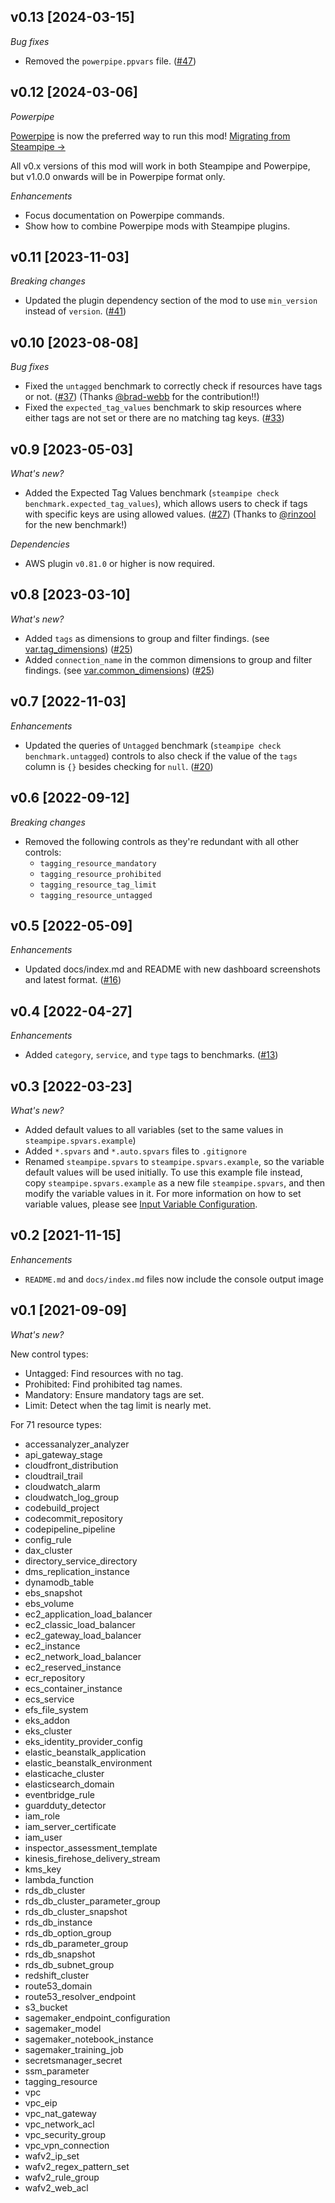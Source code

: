 ## v0.13 [2024-03-15]

_Bug fixes_

- Removed the `powerpipe.ppvars` file. ([#47](https://github.com/turbot/steampipe-mod-aws-tags/pull/47))

## v0.12 [2024-03-06]

_Powerpipe_

[Powerpipe](https://powerpipe.io) is now the preferred way to run this mod!  [Migrating from Steampipe →](https://powerpipe.io/blog/migrating-from-steampipe)

All v0.x versions of this mod will work in both Steampipe and Powerpipe, but v1.0.0 onwards will be in Powerpipe format only.

_Enhancements_

- Focus documentation on Powerpipe commands.
- Show how to combine Powerpipe mods with Steampipe plugins.

## v0.11 [2023-11-03]

_Breaking changes_

- Updated the plugin dependency section of the mod to use `min_version` instead of `version`. ([#41](https://github.com/turbot/steampipe-mod-aws-tags/pull/41))

## v0.10 [2023-08-08]

_Bug fixes_

- Fixed the `untagged` benchmark to correctly check if resources have tags or not. ([#37](https://github.com/turbot/steampipe-mod-aws-tags/pull/37)) (Thanks [@brad-webb](https://github.com/brad-webb) for the contribution!!)
- Fixed the `expected_tag_values` benchmark to skip resources where either tags are not set or there are no matching tag keys. ([#33](https://github.com/turbot/steampipe-mod-aws-tags/pull/33))

## v0.9 [2023-05-03]

_What's new?_

- Added the Expected Tag Values benchmark (`steampipe check benchmark.expected_tag_values`), which allows users to check if tags with specific keys are using allowed values. ([#27](https://github.com/turbot/steampipe-mod-aws-tags/pull/27)) (Thanks to [@rinzool](https://github.com/rinzool) for the new benchmark!)

_Dependencies_

- AWS plugin `v0.81.0` or higher is now required.

## v0.8 [2023-03-10]

_What's new?_

- Added `tags` as dimensions to group and filter findings. (see [var.tag_dimensions](https://hub.steampipe.io/mods/turbot/aws_tags/variables)) ([#25](https://github.com/turbot/steampipe-mod-aws-tags/pull/25))
- Added `connection_name` in the common dimensions to group and filter findings. (see [var.common_dimensions](https://hub.steampipe.io/mods/turbot/aws_tags/variables)) ([#25](https://github.com/turbot/steampipe-mod-aws-tags/pull/25))

## v0.7 [2022-11-03]

_Enhancements_

- Updated the queries of `Untagged` benchmark (`steampipe check benchmark.untagged`) controls to also check if the value of the `tags` column is `{}` besides checking for `null`. ([#20](https://github.com/turbot/steampipe-mod-aws-tags/pull/20))

## v0.6 [2022-09-12]

_Breaking changes_

- Removed the following controls as they're redundant with all other controls:
  - `tagging_resource_mandatory`
  - `tagging_resource_prohibited`
  - `tagging_resource_tag_limit`
  - `tagging_resource_untagged`

## v0.5 [2022-05-09]

_Enhancements_

- Updated docs/index.md and README with new dashboard screenshots and latest format. ([#16](https://github.com/turbot/steampipe-mod-aws-tags/pull/16))

## v0.4 [2022-04-27]

_Enhancements_

- Added `category`, `service`, and `type` tags to benchmarks. ([#13](https://github.com/turbot/steampipe-mod-aws-tags/pull/13))

## v0.3 [2022-03-23]

_What's new?_

- Added default values to all variables (set to the same values in `steampipe.spvars.example`)
- Added `*.spvars` and `*.auto.spvars` files to `.gitignore`
- Renamed `steampipe.spvars` to `steampipe.spvars.example`, so the variable default values will be used initially. To use this example file instead, copy `steampipe.spvars.example` as a new file `steampipe.spvars`, and then modify the variable values in it. For more information on how to set variable values, please see [Input Variable Configuration](https://hub.steampipe.io/mods/turbot/aws_tags#configuration).

## v0.2 [2021-11-15]

_Enhancements_

- `README.md` and `docs/index.md` files now include the console output image

## v0.1 [2021-09-09]

_What's new?_

New control types:
- Untagged: Find resources with no tag.
- Prohibited: Find prohibited tag names.
- Mandatory: Ensure mandatory tags are set.
- Limit: Detect when the tag limit is nearly met.

For 71 resource types:
- accessanalyzer_analyzer
- api_gateway_stage
- cloudfront_distribution
- cloudtrail_trail
- cloudwatch_alarm
- cloudwatch_log_group
- codebuild_project
- codecommit_repository
- codepipeline_pipeline
- config_rule
- dax_cluster
- directory_service_directory
- dms_replication_instance
- dynamodb_table
- ebs_snapshot
- ebs_volume
- ec2_application_load_balancer
- ec2_classic_load_balancer
- ec2_gateway_load_balancer
- ec2_instance
- ec2_network_load_balancer
- ec2_reserved_instance
- ecr_repository
- ecs_container_instance
- ecs_service
- efs_file_system
- eks_addon
- eks_cluster
- eks_identity_provider_config
- elastic_beanstalk_application
- elastic_beanstalk_environment
- elasticache_cluster
- elasticsearch_domain
- eventbridge_rule
- guardduty_detector
- iam_role
- iam_server_certificate
- iam_user
- inspector_assessment_template
- kinesis_firehose_delivery_stream
- kms_key
- lambda_function
- rds_db_cluster
- rds_db_cluster_parameter_group
- rds_db_cluster_snapshot
- rds_db_instance
- rds_db_option_group
- rds_db_parameter_group
- rds_db_snapshot
- rds_db_subnet_group
- redshift_cluster
- route53_domain
- route53_resolver_endpoint
- s3_bucket
- sagemaker_endpoint_configuration
- sagemaker_model
- sagemaker_notebook_instance
- sagemaker_training_job
- secretsmanager_secret
- ssm_parameter
- tagging_resource
- vpc
- vpc_eip
- vpc_nat_gateway
- vpc_network_acl
- vpc_security_group
- vpc_vpn_connection
- wafv2_ip_set
- wafv2_regex_pattern_set
- wafv2_rule_group
- wafv2_web_acl
